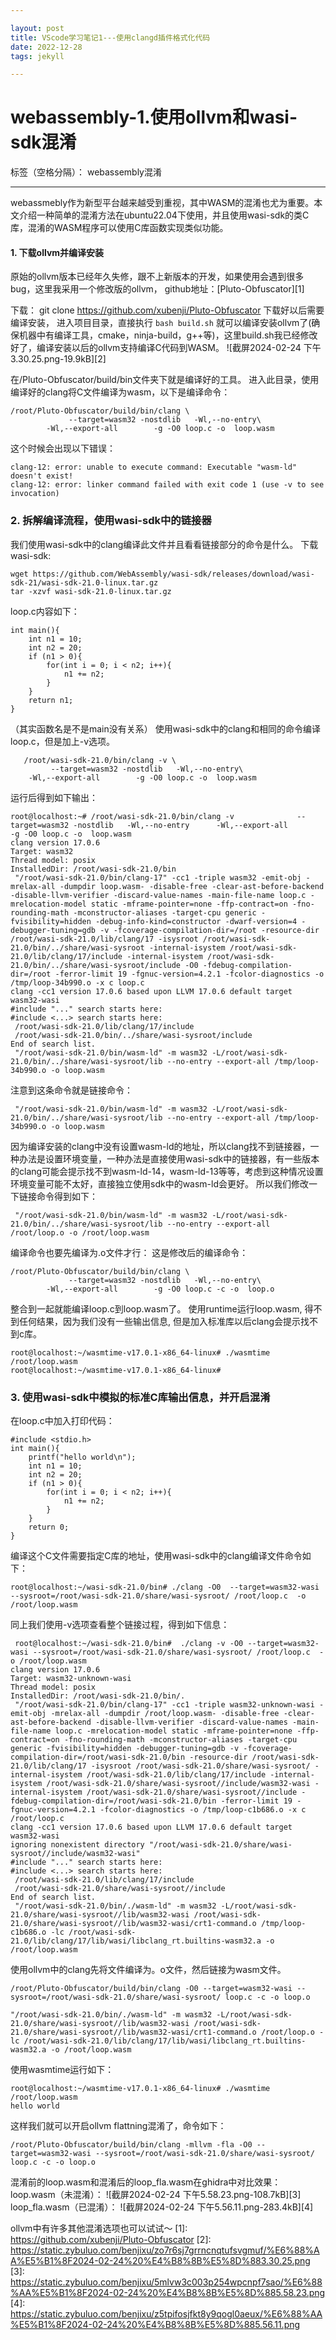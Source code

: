 ```yaml
---

layout: post
title: VScode学习笔记1---使用clangd插件格式化代码
date: 2022-12-28
tags: jekyll

---
```

 # webassembly-1.使用ollvm和wasi-sdk混淆

标签（空格分隔）： webassembly混淆

---
webassmebly作为新型平台越来越受到重视，其中WASM的混淆也尤为重要。本文介绍一种简单的混淆方法在ubuntu22.04下使用，并且使用wasi-sdk的类C库，混淆的WASM程序可以使用C库函数实现类似功能。
#### 1. 下载ollvm并编译安装
原始的ollvm版本已经年久失修，跟不上新版本的开发，如果使用会遇到很多bug，这里我采用一个修改版的ollvm，
github地址：[Pluto-Obfuscator][1]


  下载：
  git clone https://github.com/xubenji/Pluto-Obfuscator
  下载好以后需要编译安装，
  进入项目目录，直接执行
  `bash build.sh`
  就可以编译安装ollvm了(确保机器中有编译工具，cmake，ninja-build，g++等)，这里build.sh我已经修改好了，编译安装以后的ollvm支持编译C代码到WASM。
  ![截屏2024-02-24 下午3.30.25.png-19.9kB][2]


  在/Pluto-Obfuscator/build/bin文件夹下就是编译好的工具。
  进入此目录，使用编译好的clang将C文件编译为wasm，以下是编译命令：

    /root/Pluto-Obfuscator/build/bin/clang \
                 --target=wasm32 -nostdlib   -Wl,--no-entry\
        	-Wl,--export-all        -g -O0 loop.c -o  loop.wasm

  这个时候会出现以下错误：

    clang-12: error: unable to execute command: Executable "wasm-ld" doesn't exist!
    clang-12: error: linker command failed with exit code 1 (use -v to see invocation)

### 2. 拆解编译流程，使用wasi-sdk中的链接器
我们使用wasi-sdk中的clang编译此文件并且看看链接部分的命令是什么。
下载wasi-sdk:

    wget https://github.com/WebAssembly/wasi-sdk/releases/download/wasi-sdk-21/wasi-sdk-21.0-linux.tar.gz
    tar -xzvf wasi-sdk-21.0-linux.tar.gz

loop.c内容如下：

    int main(){
    	int n1 = 10;
    	int n2 = 20;
    	if (n1 > 0){
    		for(int i = 0; i < n2; i++){
    			n1 += n2;
    		}
    	}
    	return n1;
    }
（其实函数名是不是main没有关系）
使用wasi-sdk中的clang和相同的命令编译loop.c，但是加上-v选项。

       /root/wasi-sdk-21.0/bin/clang -v \
             --target=wasm32 -nostdlib   -Wl,--no-entry\
    	-Wl,--export-all        -g -O0 loop.c -o  loop.wasm

运行后得到如下输出：

    root@localhost:~# /root/wasi-sdk-21.0/bin/clang -v              --target=wasm32 -nostdlib   -Wl,--no-entry      -Wl,--export-all        -g -O0 loop.c -o  loop.wasm
    clang version 17.0.6
    Target: wasm32
    Thread model: posix
    InstalledDir: /root/wasi-sdk-21.0/bin
     "/root/wasi-sdk-21.0/bin/clang-17" -cc1 -triple wasm32 -emit-obj -mrelax-all -dumpdir loop.wasm- -disable-free -clear-ast-before-backend -disable-llvm-verifier -discard-value-names -main-file-name loop.c -mrelocation-model static -mframe-pointer=none -ffp-contract=on -fno-rounding-math -mconstructor-aliases -target-cpu generic -fvisibility=hidden -debug-info-kind=constructor -dwarf-version=4 -debugger-tuning=gdb -v -fcoverage-compilation-dir=/root -resource-dir /root/wasi-sdk-21.0/lib/clang/17 -isysroot /root/wasi-sdk-21.0/bin/../share/wasi-sysroot -internal-isystem /root/wasi-sdk-21.0/lib/clang/17/include -internal-isystem /root/wasi-sdk-21.0/bin/../share/wasi-sysroot/include -O0 -fdebug-compilation-dir=/root -ferror-limit 19 -fgnuc-version=4.2.1 -fcolor-diagnostics -o /tmp/loop-34b990.o -x c loop.c
    clang -cc1 version 17.0.6 based upon LLVM 17.0.6 default target wasm32-wasi
    #include "..." search starts here:
    #include <...> search starts here:
     /root/wasi-sdk-21.0/lib/clang/17/include
     /root/wasi-sdk-21.0/bin/../share/wasi-sysroot/include
    End of search list.
     "/root/wasi-sdk-21.0/bin/wasm-ld" -m wasm32 -L/root/wasi-sdk-21.0/bin/../share/wasi-sysroot/lib --no-entry --export-all /tmp/loop-34b990.o -o loop.wasm


 

注意到这条命令就是链接命令：

     "/root/wasi-sdk-21.0/bin/wasm-ld" -m wasm32 -L/root/wasi-sdk-21.0/bin/../share/wasi-sysroot/lib --no-entry --export-all /tmp/loop-34b990.o -o loop.wasm


因为编译安装的clang中没有设置wasm-ld的地址，所以clang找不到链接器，一种办法是设置环境变量，一种办法是直接使用wasi-sdk中的链接器，有一些版本的clang可能会提示找不到wasm-ld-14，wasm-ld-13等等，考虑到这种情况设置环境变量可能不太好，直接独立使用sdk中的wasm-ld会更好。
所以我们修改一下链接命令得到如下：

     "/root/wasi-sdk-21.0/bin/wasm-ld" -m wasm32 -L/root/wasi-sdk-21.0/bin/../share/wasi-sysroot/lib --no-entry --export-all /root/loop.o -o /root/loop.wasm


编译命令也要先编译为.o文件才行：
这是修改后的编译命令：

    /root/Pluto-Obfuscator/build/bin/clang \
                 --target=wasm32 -nostdlib   -Wl,--no-entry\
        	-Wl,--export-all        -g -O0 loop.c -c -o  loop.o

整合到一起就能编译loop.c到loop.wasm了。
使用runtime运行loop.wasm, 得不到任何结果，因为我们没有一些输出信息, 但是加入标准库以后clang会提示找不到c库。

    root@localhost:~/wasmtime-v17.0.1-x86_64-linux# ./wasmtime /root/loop.wasm 
    root@localhost:~/wasmtime-v17.0.1-x86_64-linux# 

### 3. 使用wasi-sdk中模拟的标准C库输出信息，并开启混淆
在loop.c中加入打印代码：

    #include <stdio.h>
    int main(){
        printf("hello world\n");
    	int n1 = 10;
    	int n2 = 20;
    	if (n1 > 0){
    		for(int i = 0; i < n2; i++){
    			n1 += n2;
    		}
    	}
    	return 0;
    }

编译这个C文件需要指定C库的地址，使用wasi-sdk中的clang编译文件命令如下：

    root@localhost:~/wasi-sdk-21.0/bin# ./clang -O0  --target=wasm32-wasi --sysroot=/root/wasi-sdk-21.0/share/wasi-sysroot/ /root/loop.c  -o /root/loop.wasm

同上我们使用-v选项查看整个链接过程，得到如下信息：

     root@localhost:~/wasi-sdk-21.0/bin#  ./clang -v -O0 --target=wasm32-wasi --sysroot=/root/wasi-sdk-21.0/share/wasi-sysroot/ /root/loop.c  -o /root/loop.wasm
    clang version 17.0.6
    Target: wasm32-unknown-wasi
    Thread model: posix
    InstalledDir: /root/wasi-sdk-21.0/bin/.
     "/root/wasi-sdk-21.0/bin/clang-17" -cc1 -triple wasm32-unknown-wasi -emit-obj -mrelax-all -dumpdir /root/loop.wasm- -disable-free -clear-ast-before-backend -disable-llvm-verifier -discard-value-names -main-file-name loop.c -mrelocation-model static -mframe-pointer=none -ffp-contract=on -fno-rounding-math -mconstructor-aliases -target-cpu generic -fvisibility=hidden -debugger-tuning=gdb -v -fcoverage-compilation-dir=/root/wasi-sdk-21.0/bin -resource-dir /root/wasi-sdk-21.0/lib/clang/17 -isysroot /root/wasi-sdk-21.0/share/wasi-sysroot/ -internal-isystem /root/wasi-sdk-21.0/lib/clang/17/include -internal-isystem /root/wasi-sdk-21.0/share/wasi-sysroot//include/wasm32-wasi -internal-isystem /root/wasi-sdk-21.0/share/wasi-sysroot//include -fdebug-compilation-dir=/root/wasi-sdk-21.0/bin -ferror-limit 19 -fgnuc-version=4.2.1 -fcolor-diagnostics -o /tmp/loop-c1b686.o -x c /root/loop.c
    clang -cc1 version 17.0.6 based upon LLVM 17.0.6 default target wasm32-wasi
    ignoring nonexistent directory "/root/wasi-sdk-21.0/share/wasi-sysroot//include/wasm32-wasi"
    #include "..." search starts here:
    #include <...> search starts here:
     /root/wasi-sdk-21.0/lib/clang/17/include
     /root/wasi-sdk-21.0/share/wasi-sysroot//include
    End of search list.
     "/root/wasi-sdk-21.0/bin/./wasm-ld" -m wasm32 -L/root/wasi-sdk-21.0/share/wasi-sysroot//lib/wasm32-wasi /root/wasi-sdk-21.0/share/wasi-sysroot//lib/wasm32-wasi/crt1-command.o /tmp/loop-c1b686.o -lc /root/wasi-sdk-21.0/lib/clang/17/lib/wasi/libclang_rt.builtins-wasm32.a -o /root/loop.wasm

使用ollvm中的clang先将文件编译为。o文件，然后链接为wasm文件。

    /root/Pluto-Obfuscator/build/bin/clang -O0 --target=wasm32-wasi --sysroot=/root/wasi-sdk-21.0/share/wasi-sysroot/ loop.c -c -o loop.o
    
    "/root/wasi-sdk-21.0/bin/./wasm-ld" -m wasm32 -L/root/wasi-sdk-21.0/share/wasi-sysroot//lib/wasm32-wasi /root/wasi-sdk-21.0/share/wasi-sysroot//lib/wasm32-wasi/crt1-command.o /root/loop.o -lc /root/wasi-sdk-21.0/lib/clang/17/lib/wasi/libclang_rt.builtins-wasm32.a -o /root/loop.wasm

使用wasmtime运行如下：

    root@localhost:~/wasmtime-v17.0.1-x86_64-linux# ./wasmtime /root/loop.wasm 
    hello world

这样我们就可以开启ollvm flattning混淆了，命令如下：

    /root/Pluto-Obfuscator/build/bin/clang -mllvm -fla -O0 --target=wasm32-wasi --sysroot=/root/wasi-sdk-21.0/share/wasi-sysroot/ loop.c -c -o loop.o

混淆前的loop.wasm和混淆后的loop_fla.wasm在ghidra中对比效果：
loop.wasm（未混淆）：
![截屏2024-02-24 下午5.58.23.png-108.7kB][3]
loop_fla.wasm（已混淆）：
![截屏2024-02-24 下午5.56.11.png-283.4kB][4]

ollvm中有许多其他混淆选项也可以试试～
  [1]: https://github.com/xubenji/Pluto-Obfuscator
  [2]: https://static.zybuluo.com/benjixu/zo7r6sj7grrncnqtufsvgmuf/%E6%88%AA%E5%B1%8F2024-02-24%20%E4%B8%8B%E5%8D%883.30.25.png
  [3]: https://static.zybuluo.com/benjixu/5mlvw3c003p254wpcnpf7sao/%E6%88%AA%E5%B1%8F2024-02-24%20%E4%B8%8B%E5%8D%885.58.23.png
  [4]: https://static.zybuluo.com/benjixu/z5tpifosjfkt8y9qogl0aeux/%E6%88%AA%E5%B1%8F2024-02-24%20%E4%B8%8B%E5%8D%885.56.11.png
